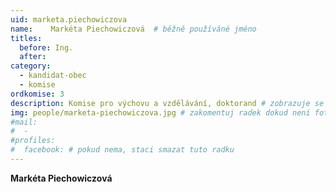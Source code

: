 ```yaml
---
uid: marketa.piechowiczova
name:    Markéta Piechowiczová 	# běžně používáné jméno
titles:
  before: Ing.
  after:
category:
  - kandidat-obec
  - komise
ordkomise: 3
description: Komise pro výchovu a vzdělávání, doktorand # zobrazuje se v lide
img: people/marketa-piechowiczova.jpg # zakomentuj radek dokud není fotka
#mail:
#  - 
#profiles:
#  facebook: # pokud nema, staci smazat tuto radku
---
```


**Markéta Piechowiczová**

